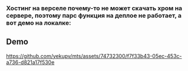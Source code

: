 ### Хостинг на верселе почему-то не может скачать хром на сервере, поэтому парс функция на деплое не работает, а вот демо на локалке: 
## Demo 

https://github.com/yekupv/mts/assets/74732300/f7f33b43-05ec-453c-a736-d821a17f530e

